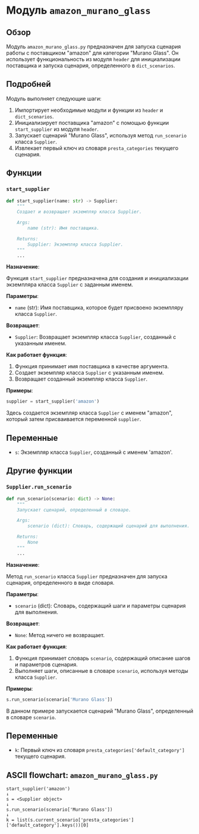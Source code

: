 # Модуль `amazon_murano_glass`

## Обзор

Модуль `amazon_murano_glass.py` предназначен для запуска сценария работы с поставщиком "amazon" для категории "Murano Glass".  Он использует функциональность из модуля `header` для инициализации поставщика и запуска сценария, определенного в `dict_scenarios`.

## Подробней

Модуль выполняет следующие шаги:

1.  Импортирует необходимые модули и функции из `header` и `dict_scenarios`.
2.  Инициализирует поставщика "amazon" с помощью функции `start_supplier` из модуля `header`.
3.  Запускает сценарий "Murano Glass", используя метод `run_scenario` класса `Supplier`.
4.  Извлекает первый ключ из словаря `presta_categories` текущего сценария.

## Функции

### `start_supplier`

```python
def start_supplier(name: str) -> Supplier:
    """
    Создает и возвращает экземпляр класса Supplier.

    Args:
        name (str): Имя поставщика.

    Returns:
        Supplier: Экземпляр класса Supplier.
    """
    ...
```

**Назначение**:

Функция `start_supplier` предназначена для создания и инициализации экземпляра класса `Supplier` с заданным именем.

**Параметры**:

*   `name` (str): Имя поставщика, которое будет присвоено экземпляру класса `Supplier`.

**Возвращает**:

*   `Supplier`: Возвращает экземпляр класса `Supplier`, созданный с указанным именем.

**Как работает функция**:

1.  Функция принимает имя поставщика в качестве аргумента.
2.  Создает экземпляр класса `Supplier` с указанным именем.
3.  Возвращает созданный экземпляр класса `Supplier`.

**Примеры**:

```python
supplier = start_supplier('amazon')
```

Здесь создается экземпляр класса `Supplier` с именем "amazon", который затем присваивается переменной `supplier`.

## Переменные

*   `s`: Экземпляр класса `Supplier`, созданный с именем 'amazon'.

## Другие функции

### `Supplier.run_scenario`

```python
def run_scenario(scenario: dict) -> None:
    """
    Запускает сценарий, определенный в словаре.

    Args:
        scenario (dict): Словарь, содержащий сценарий для выполнения.

    Returns:
        None
    """
    ...
```

**Назначение**:

Метод `run_scenario` класса `Supplier` предназначен для запуска сценария, определенного в виде словаря.

**Параметры**:

*   `scenario` (dict): Словарь, содержащий шаги и параметры сценария для выполнения.

**Возвращает**:

*   `None`: Метод ничего не возвращает.

**Как работает функция**:

1.  Функция принимает словарь `scenario`, содержащий описание шагов и параметров сценария.
2.  Выполняет шаги, описанные в словаре `scenario`, используя методы класса `Supplier`.

**Примеры**:

```python
s.run_scenario(scenario['Murano Glass'])
```

В данном примере запускается сценарий "Murano Glass", определенный в словаре `scenario`.

## Переменные

*   `k`: Первый ключ из словаря `presta_categories['default_category']` текущего сценария.

## ASCII flowchart: `amazon_murano_glass.py`

```
start_supplier('amazon')   
↓
s = <Supplier object>       
↓
s.run_scenario(scenario['Murano Glass'])
↓
k = list(s.current_scenario['presta_categories']['default_category'].keys())[0]